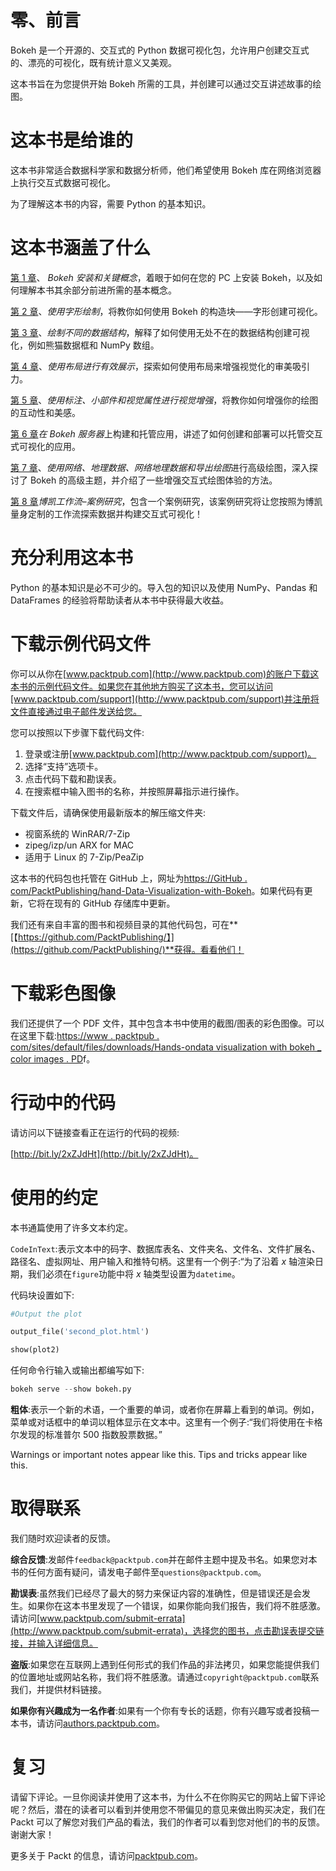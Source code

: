 # 零、前言

Bokeh 是一个开源的、交互式的 Python 数据可视化包，允许用户创建交互式的、漂亮的可视化，既有统计意义又美观。

这本书旨在为您提供开始 Bokeh 所需的工具，并创建可以通过交互讲述故事的绘图。

# 这本书是给谁的

这本书非常适合数据科学家和数据分析师，他们希望使用 Bokeh 库在网络浏览器上执行交互式数据可视化。

为了理解这本书的内容，需要 Python 的基本知识。

# 这本书涵盖了什么

[第 1 章](1.html#KVCC0-26d590d17b5f4ead8c171a0fe0f74e77)、 *Bokeh 安装和关键概念*，着眼于如何在您的 PC 上安装 Bokeh，以及如何理解本书其余部分前进所需的基本概念。

[第 2 章](2.html#UGI00-26d590d17b5f4ead8c171a0fe0f74e77)、*使用字形绘制*，将教你如何使用 Bokeh 的构造块——字形创建可视化。

[第 3 章](3.html#181NK0-26d590d17b5f4ead8c171a0fe0f74e77)、*绘制不同的数据结构*，解释了如何使用无处不在的数据结构创建可视化，例如熊猫数据框和 NumPy 数组。

[第 4 章](4.html#1JFUC0-26d590d17b5f4ead8c171a0fe0f74e77)、*使用布局进行有效展示*，探索如何使用布局来增强视觉化的审美吸引力。

[第 5 章](5.html#1S2JE0-26d590d17b5f4ead8c171a0fe0f74e77)、*使用标注、小部件和视觉属性进行视觉增强*，将教你如何增强你的绘图的互动性和美感。

[第 6 章](6.html#2I0GC0-26d590d17b5f4ead8c171a0fe0f74e77)*在 Bokeh 服务器*上构建和托管应用，讲述了如何创建和部署可以托管交互式可视化的应用。

[第 7 章](7.html#2UD7M0-26d590d17b5f4ead8c171a0fe0f74e77)、*使用网络、地理数据、网络地理数据和导出绘图*进行高级绘图，深入探讨了 Bokeh 的高级主题，并介绍了一些增强交互式绘图体验的方法。

[第 8 章](8.html#36VSO0-26d590d17b5f4ead8c171a0fe0f74e77)*博凯工作流–案例研究*，包含一个案例研究，该案例研究将让您按照为博凯量身定制的工作流探索数据并构建交互式可视化！

# 充分利用这本书

Python 的基本知识是必不可少的。导入包的知识以及使用 NumPy、Pandas 和 DataFrames 的经验将帮助读者从本书中获得最大收益。

# 下载示例代码文件

你可以从你在[www.packtpub.com](http://www.packtpub.com)的账户下载这本书的示例代码文件。如果您在其他地方购买了这本书，您可以访问[www.packtpub.com/support](http://www.packtpub.com/support)并注册将文件直接通过电子邮件发送给您。

您可以按照以下步骤下载代码文件:

1.  登录或注册[www.packtpub.com](http://www.packtpub.com/support)。
2.  选择“支持”选项卡。
3.  点击代码下载和勘误表。
4.  在搜索框中输入图书的名称，并按照屏幕指示进行操作。

下载文件后，请确保使用最新版本的解压缩文件夹:

*   视窗系统的 WinRAR/7-Zip
*   zipeg/izp/un ARX for MAC
*   适用于 Linux 的 7-Zip/PeaZip

这本书的代码包也托管在 GitHub 上，网址为[https://GitHub . com/PacktPublishing/hand-Data-Visualization-with-Bokeh](https://github.com/PacktPublishing/Hands-on-Data-Visualization-with-Bokeh)。如果代码有更新，它将在现有的 GitHub 存储库中更新。

我们还有来自丰富的图书和视频目录的其他代码包，可在**[【https://github.com/PacktPublishing/】](https://github.com/PacktPublishing/)**获得。看看他们！

# 下载彩色图像

我们还提供了一个 PDF 文件，其中包含本书中使用的截图/图表的彩色图像。可以在这里下载:[https://www . packtpub . com/sites/default/files/downloads/Hands-ondata visualization with bokeh _ color images . PD](https://www.packtpub.com/sites/default/files/downloads/Hands-onDataVisualizationwithBokeh_ColorImages.pd)f。

# 行动中的代码

请访问以下链接查看正在运行的代码的视频:

[http://bit.ly/2xZJdHt](http://bit.ly/2xZJdHt)。

# 使用的约定

本书通篇使用了许多文本约定。

`CodeInText`:表示文本中的码字、数据库表名、文件夹名、文件名、文件扩展名、路径名、虚拟网址、用户输入和推特句柄。这里有一个例子:“为了沿着 *x* 轴渲染日期，我们必须在`figure`功能中将 *x* 轴类型设置为`datetime`。

代码块设置如下:

```py
#Output the plot

output_file('second_plot.html')

show(plot2)
```

任何命令行输入或输出都编写如下:

```py
bokeh serve --show bokeh.py
```

**粗体**:表示一个新的术语，一个重要的单词，或者你在屏幕上看到的单词。例如，菜单或对话框中的单词以粗体显示在文本中。这里有一个例子:“我们将使用在卡格尔发现的标准普尔 500 指数股票数据。”

Warnings or important notes appear like this. Tips and tricks appear like this.

# 取得联系

我们随时欢迎读者的反馈。

**综合反馈**:发邮件`feedback@packtpub.com`并在邮件主题中提及书名。如果您对本书的任何方面有疑问，请发电子邮件至`questions@packtpub.com`。

**勘误表**:虽然我们已经尽了最大的努力来保证内容的准确性，但是错误还是会发生。如果你在这本书里发现了一个错误，如果你能向我们报告，我们将不胜感激。请访问[www.packtpub.com/submit-errata](http://www.packtpub.com/submit-errata)，选择您的图书，点击勘误表提交链接，并输入详细信息。

**盗版**:如果您在互联网上遇到任何形式的我们作品的非法拷贝，如果您能提供我们的位置地址或网站名称，我们将不胜感激。请通过`copyright@packtpub.com`联系我们，并提供材料链接。

**如果你有兴趣成为一名作者**:如果有一个你有专长的话题，你有兴趣写或者投稿一本书，请访问[authors.packtpub.com](http://authors.packtpub.com/)。

# 复习

请留下评论。一旦你阅读并使用了这本书，为什么不在你购买它的网站上留下评论呢？然后，潜在的读者可以看到并使用您不带偏见的意见来做出购买决定，我们在 Packt 可以了解您对我们产品的看法，我们的作者可以看到您对他们的书的反馈。谢谢大家！

更多关于 Packt 的信息，请访问[packtpub.com](https://www.packtpub.com/)。